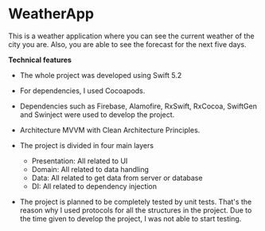 # WeatherApp

This is a weather application where you can see the current weather of the city you are. Also, you are able to see the forecast for the next five days.


<b>Technical features</b>
- The whole project was developed using Swift 5.2
- For dependencies, I used Cocoapods.
- Dependencies such as Firebase, Alamofire, RxSwift, RxCocoa, SwiftGen and Swinject were used to develop the project.
- Architecture MVVM with Clean Architecture Principles.
- The project is divided in four main layers 
   - Presentation: All related to UI
   - Domain: All related to data handling
   - Data: All related to get data from server or database
   - DI: All related to dependency injection
 
 - The project is planned to be completely tested by unit tests. That's the reason why I used protocols for all the structures in the project. Due to the time given to develop the project, I was not able to start testing.
